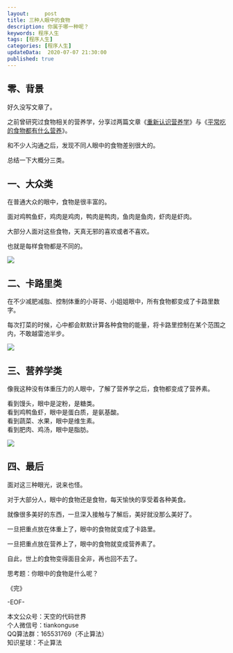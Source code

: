 ```yaml
---   
layout:     post  
title: 三种人眼中的食物  
description: 你属于哪一种呢？    
keywords: 程序人生  
tags: [程序人生]    
categories: [程序人生]  
updateData:  2020-07-07 21:30:00  
published: true  
---  
```




## 零、背景  


好久没写文章了。  


之前曾研究过食物相关的营养学，分享过两篇文章《[重新认识营养学](https://mp.weixin.qq.com/s/e9A5ykpTXJQX-n6kvHB1Kg)》与《[平常吃的食物都有什么营养](https://mp.weixin.qq.com/s/uM2NXQIzZB4wYlk0FdNcaw)》。  


和不少人沟通之后，发现不同人眼中的食物差别很大的。  


总结一下大概分三类。  


## 一、大众类  


在普通大众的眼中，食物是很丰富的。  


面对鸡鸭鱼虾，鸡肉是鸡肉，鸭肉是鸭肉，鱼肉是鱼肉，虾肉是虾肉。  


大部分人面对这些食物，天真无邪的喜欢或者不喜欢。  


也就是每样食物都是不同的。  


![](//res2020.tiankonguse.com/images/2020/07/07/001.png)  


## 二、卡路里类  


在不少减肥减脂、控制体重的小哥哥、小姐姐眼中，所有食物都变成了卡路里数字。  


每次打菜的时候，心中都会默默计算各种食物的能量，将卡路里控制在某个范围之内，不敢越雷池半步。  


![](//res2020.tiankonguse.com/images/2020/07/07/002.png)  


## 三、营养学类  


像我这种没有体重压力的人眼中，了解了营养学之后，食物都变成了营养素。  


看到馒头，眼中是淀粉，是糖类。  
看到鸡鸭鱼虾，眼中是蛋白质，是氨基酸。  
看到蔬菜、水果，眼中是维生素。  
看到肥肉、鸡汤，眼中是脂肪。  


![](//res2020.tiankonguse.com/images/2020/07/07/003.png)  


## 四、最后  


面对这三种眼光，说来也怪。  


对于大部分人，眼中的食物还是食物，每天愉快的享受着各种美食。  


就像很多美好的东西，一旦深入接触与了解后，美好就没那么美好了。  


一旦把重点放在体重上了，眼中的食物就变成了卡路里。  


一旦把重点放在营养上了，眼中的食物就变成营养素了。  


自此，世上的食物变得面目全非，再也回不去了。  


思考题：你眼中的食物是什么呢？  


《完》  


-EOF-  



本文公众号：天空的代码世界  
个人微信号：tiankonguse  
QQ算法群：165531769（不止算法）  
知识星球：不止算法  

